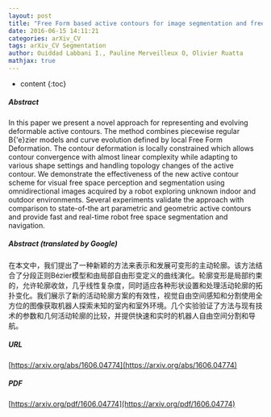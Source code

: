```yaml
---
layout: post
title: "Free Form based active contours for image segmentation and free space perception"
date: 2016-06-15 14:11:21
categories: arXiv_CV
tags: arXiv_CV Segmentation
author: Ouiddad Labbani I., Pauline Merveilleux O, Olivier Ruatta
mathjax: true
---
```


* content
{:toc}

##### Abstract
In this paper we present a novel approach for representing and evolving deformable active contours. The method combines piecewise regular B{\'e}zier models and curve evolution defined by local Free Form Deformation. The contour deformation is locally constrained which allows contour convergence with almost linear complexity while adapting to various shape settings and handling topology changes of the active contour. We demonstrate the effectiveness of the new active contour scheme for visual free space perception and segmentation using omnidirectional images acquired by a robot exploring unknown indoor and outdoor environments. Several experiments validate the approach with comparison to state-of-the art parametric and geometric active contours and provide fast and real-time robot free space segmentation and navigation.

##### Abstract (translated by Google)
在本文中，我们提出了一种新颖的方法来表示和发展可变形的主动轮廓。该方法结合了分段正则Bézier模型和由局部自由形变定义的曲线演化。轮廓变形是局部约束的，允许轮廓收敛，几乎线性复杂度，同时适应各种形状设置和处理活动轮廓的拓扑变化。我们展示了新的活动轮廓方案的有效性，视觉自由空间感知和分割使用全方位的图像获取机器人探索未知的室内和室外环境。几个实验验证了方法与现有技术的参数和几何活动轮廓的比较，并提供快速和实时的机器人自由空间分割和导航。

##### URL
[https://arxiv.org/abs/1606.04774](https://arxiv.org/abs/1606.04774)

##### PDF
[https://arxiv.org/pdf/1606.04774](https://arxiv.org/pdf/1606.04774)

